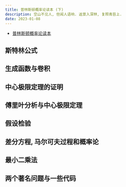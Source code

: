 ```yaml
---
title: 普林斯顿概率论读本 (下)
description: 空山不见人, 但闻人语响. 返景入深林, 复照青苔上.
date: 2023-01-08
---
```


- [普林斯顿概率论读本](https://book.douban.com/subject/35193606/)

## 斯特林公式

## 生成函数与卷积

## 中心极限定理的证明

## 傅里叶分析与中心极限定理

## 假设检验

## 差分方程, 马尔可夫过程和概率论

## 最小二乘法

## 两个著名问题与一些代码
